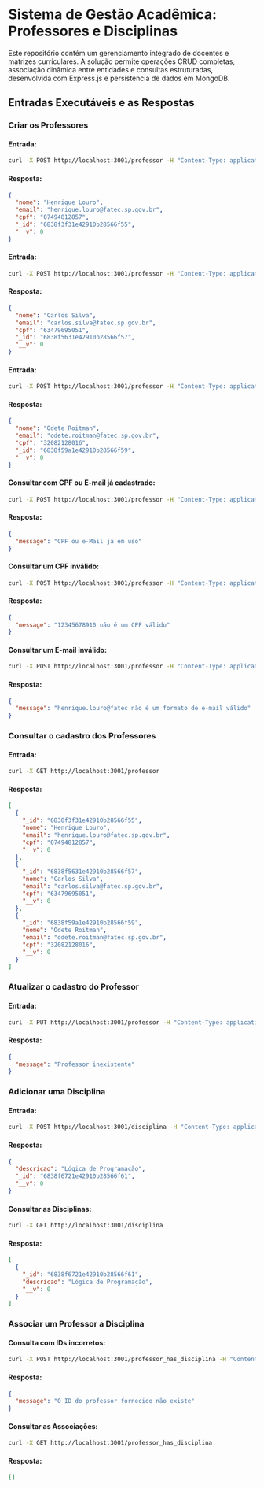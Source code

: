 # Sistema de Gestão Acadêmica: Professores e Disciplinas

Este repositório contém um gerenciamento integrado de docentes e matrizes curriculares. A solução permite operações CRUD completas, associação dinâmica entre entidades e consultas estruturadas, desenvolvida com Express.js  e persistência de dados em MongoDB.

## Entradas Executáveis e as Respostas

### Criar os Professores

#### Entrada:
```bash
curl -X POST http://localhost:3001/professor -H "Content-Type: application/json" -d "{\"nome\": \"Henrique Louro\", \"email\": \"henrique.louro@fatec.sp.gov.br\", \"cpf\": \"07494812857\"}"
```

#### Resposta:

```json
{
  "nome": "Henrique Louro",
  "email": "henrique.louro@fatec.sp.gov.br",
  "cpf": "07494812857",
  "_id": "6838f3f31e42910b28566f55",
  "__v": 0
}
```

#### Entrada:

```bash
curl -X POST http://localhost:3001/professor -H "Content-Type: application/json" -d "{\"nome\": \"Carlos Silva\", \"email\": \"carlos.silva@fatec.sp.gov.br\", \"cpf\": \"63479695051\"}"
```

#### Resposta:

```json
{
  "nome": "Carlos Silva",
  "email": "carlos.silva@fatec.sp.gov.br",
  "cpf": "63479695051",
  "_id": "6838f5631e42910b28566f57",
  "__v": 0
}
```

#### Entrada:

```bash
curl -X POST http://localhost:3001/professor -H "Content-Type: application/json" -d "{\"nome\": \"Odete Roitman\", \"email\": \"odete.roitman@fatec.sp.gov.br\", \"cpf\": \"32082128016\"}"
```

#### Resposta:

```json
{
  "nome": "Odete Roitman",
  "email": "odete.roitman@fatec.sp.gov.br",
  "cpf": "32082128016",
  "_id": "6838f59a1e42910b28566f59",
  "__v": 0
}
```

#### Consultar com CPF ou E-mail já cadastrado:

```bash
curl -X POST http://localhost:3001/professor -H "Content-Type: application/json" -d "{\"nome\": \"Henrique Louro\", \"email\": \"henrique.louro@fatec.sp.gov.br\", \"cpf\": \"07494812857\"}"
```

#### Resposta:

```json
{
  "message": "CPF ou e-Mail já em uso"
}
```

#### Consultar um CPF inválido:

```bash
curl -X POST http://localhost:3001/professor -H "Content-Type: application/json" -d "{\"nome\": \"Henrique Louro\", \"email\": \"henrique.louro@fatec.sp.gov.br\", \"cpf\": \"12345678910\"}"
```

#### Resposta:

```json
{
  "message": "12345678910 não é um CPF válido"
}
```

#### Consultar um E-mail inválido:

```bash
curl -X POST http://localhost:3001/professor -H "Content-Type: application/json" -d "{\"nome\": \"Henrique Louro\", \"email\": \"henrique.louro@fatec\", \"cpf\": \"12345678910\"}"
```

#### Resposta:

```json
{
  "message": "henrique.louro@fatec não é um formato de e-mail válido"
}
```

### Consultar o cadastro dos Professores

#### Entrada:

```bash
curl -X GET http://localhost:3001/professor
```

#### Resposta:

```json
[
  {
    "_id": "6838f3f31e42910b28566f55",
    "nome": "Henrique Louro",
    "email": "henrique.louro@fatec.sp.gov.br",
    "cpf": "07494812857",
    "__v": 0
  },
  {
    "_id": "6838f5631e42910b28566f57",
    "nome": "Carlos Silva",
    "email": "carlos.silva@fatec.sp.gov.br",
    "cpf": "63479695051",
    "__v": 0
  },
  {
    "_id": "6838f59a1e42910b28566f59",
    "nome": "Odete Roitman",
    "email": "odete.roitman@fatec.sp.gov.br",
    "cpf": "32082128016",
    "__v": 0
  }
]
```

### Atualizar o cadastro do Professor

#### Entrada:

```bash
curl -X PUT http://localhost:3001/professor -H "Content-Type: application/json" -d "{\"id\":\"6835017c642961ce1b3edb31\",\"nome\": \"Odetinha Roitman\", \"email\": \"odetinha.roitman@fatec.sp.gov.br\", \"cpf\": \"32082128016\"}"
```

#### Resposta:

```json
{
  "message": "Professor inexistente"
}
```

### Adicionar uma Disciplina

#### Entrada:

```bash
curl -X POST http://localhost:3001/disciplina -H "Content-Type: application/json" -d "{\"descricao\": \"Lógica de Programação\"}"
```

#### Resposta:

```json
{
  "descricao": "Lógica de Programação",
  "_id": "6838f6721e42910b28566f61",
  "__v": 0
}
```

#### Consultar as Disciplinas:

```bash
curl -X GET http://localhost:3001/disciplina
```

#### Resposta:

```json
[
  {
    "_id": "6838f6721e42910b28566f61",
    "descricao": "Lógica de Programação",
    "__v": 0
  }
]
```

### Associar um Professor a Disciplina

#### Consulta com IDs incorretos:

```bash
curl -X POST http://localhost:3001/professor_has_disciplina -H "Content-Type: application/json" -d "{\"professor\": \"6834ff01642961ce1b3edb2d\", \"disciplina\": \"68350d5e642961ce1b3edb3c\"}"
```

#### Resposta:

```json
{
  "message": "O ID do professor fornecido não existe"
}
```

#### Consultar as Associações:

```bash
curl -X GET http://localhost:3001/professor_has_disciplina
```

#### Resposta:

```json
[]
```

